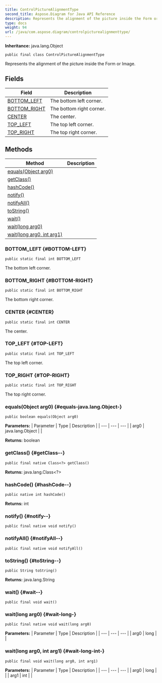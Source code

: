 ```yaml
---
title: ControlPictureAlignmentType
second_title: Aspose.Diagram for Java API Reference
description: Represents the alignment of the picture inside the Form or Image.
type: docs
weight: 94
url: /java/com.aspose.diagram/controlpicturealignmenttype/
---
```


**Inheritance:**
java.lang.Object
```
public final class ControlPictureAlignmentType
```

Represents the alignment of the picture inside the Form or Image.
## Fields

| Field | Description |
| --- | --- |
| [BOTTOM_LEFT](#BOTTOM-LEFT) | The bottom left corner. |
| [BOTTOM_RIGHT](#BOTTOM-RIGHT) | The bottom right corner. |
| [CENTER](#CENTER) | The center. |
| [TOP_LEFT](#TOP-LEFT) | The top left corner. |
| [TOP_RIGHT](#TOP-RIGHT) | The top right corner. |
## Methods

| Method | Description |
| --- | --- |
| [equals(Object arg0)](#equals-java.lang.Object-) |  |
| [getClass()](#getClass--) |  |
| [hashCode()](#hashCode--) |  |
| [notify()](#notify--) |  |
| [notifyAll()](#notifyAll--) |  |
| [toString()](#toString--) |  |
| [wait()](#wait--) |  |
| [wait(long arg0)](#wait-long-) |  |
| [wait(long arg0, int arg1)](#wait-long-int-) |  |
### BOTTOM_LEFT {#BOTTOM-LEFT}
```
public static final int BOTTOM_LEFT
```


The bottom left corner.

### BOTTOM_RIGHT {#BOTTOM-RIGHT}
```
public static final int BOTTOM_RIGHT
```


The bottom right corner.

### CENTER {#CENTER}
```
public static final int CENTER
```


The center.

### TOP_LEFT {#TOP-LEFT}
```
public static final int TOP_LEFT
```


The top left corner.

### TOP_RIGHT {#TOP-RIGHT}
```
public static final int TOP_RIGHT
```


The top right corner.

### equals(Object arg0) {#equals-java.lang.Object-}
```
public boolean equals(Object arg0)
```




**Parameters:**
| Parameter | Type | Description |
| --- | --- | --- |
| arg0 | java.lang.Object |  |

**Returns:**
boolean
### getClass() {#getClass--}
```
public final native Class<?> getClass()
```




**Returns:**
java.lang.Class<?>
### hashCode() {#hashCode--}
```
public native int hashCode()
```




**Returns:**
int
### notify() {#notify--}
```
public final native void notify()
```




### notifyAll() {#notifyAll--}
```
public final native void notifyAll()
```




### toString() {#toString--}
```
public String toString()
```




**Returns:**
java.lang.String
### wait() {#wait--}
```
public final void wait()
```




### wait(long arg0) {#wait-long-}
```
public final native void wait(long arg0)
```




**Parameters:**
| Parameter | Type | Description |
| --- | --- | --- |
| arg0 | long |  |

### wait(long arg0, int arg1) {#wait-long-int-}
```
public final void wait(long arg0, int arg1)
```




**Parameters:**
| Parameter | Type | Description |
| --- | --- | --- |
| arg0 | long |  |
| arg1 | int |  |

